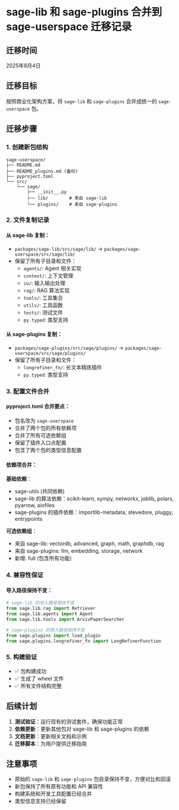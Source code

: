 # sage-lib 和 sage-plugins 合并到 sage-userspace 迁移记录

## 迁移时间
2025年8月4日

## 迁移目标
按照商业化架构方案，将 `sage-lib` 和 `sage-plugins` 合并成统一的 `sage-userspace` 包。

## 迁移步骤

### 1. 创建新包结构
```
sage-userspace/
├── README.md
├── README_plugins.md (备份)
├── pyproject.toml
└── src/
    └── sage/
        ├── __init__.py
        ├── lib/        # 来自 sage-lib
        └── plugins/    # 来自 sage-plugins
```

### 2. 文件复制记录

#### 从 sage-lib 复制：
- `packages/sage-lib/src/sage/lib/` → `packages/sage-userspace/src/sage/lib/`
- 保留了所有子目录和文件：
  - `agents/`: Agent 相关实现
  - `context/`: 上下文管理
  - `io/`: 输入输出处理
  - `rag/`: RAG 算法实现
  - `tools/`: 工具集合
  - `utils/`: 工具函数
  - `tests/`: 测试文件
  - `py.typed`: 类型支持

#### 从 sage-plugins 复制：
- `packages/sage-plugins/src/sage/plugins/` → `packages/sage-userspace/src/sage/plugins/`
- 保留了所有子目录和文件：
  - `longrefiner_fn/`: 长文本精炼插件
  - `py.typed`: 类型支持

### 3. 配置文件合并

#### pyproject.toml 合并要点：
- 包名改为 `sage-userspace`
- 合并了两个包的所有依赖项
- 合并了所有可选依赖组
- 保留了插件入口点配置
- 包含了两个包的类型信息配置

#### 依赖项合并：
**基础依赖**：
- sage-utils (共同依赖)
- sage-lib 的算法依赖：scikit-learn, sympy, networkx, joblib, polars, pyarrow, aiofiles
- sage-plugins 的插件依赖：importlib-metadata, stevedore, pluggy, entrypoints

**可选依赖组**：
- 来自 sage-lib: vectordb, advanced, graph, math, graphdb, rag
- 来自 sage-plugins: llm, embedding, storage, network
- 新增: full (包含所有功能)

### 4. 兼容性保证

#### 导入路径保持不变：
```python
# sage-lib 的导入路径保持不变
from sage.lib.rag import Retriever
from sage.lib.agents import Agent
from sage.lib.tools import ArxivPaperSearcher

# sage-plugins 的导入路径保持不变  
from sage.plugins import load_plugin
from sage.plugins.longrefiner_fn import LongRefinerFunction
```

### 5. 构建验证
- ✅ 包构建成功
- ✅ 生成了 wheel 文件
- ✅ 所有文件结构完整

## 后续计划

1. **测试验证**：运行现有的测试套件，确保功能正常
2. **依赖更新**：更新其他包对 sage-lib 和 sage-plugins 的依赖
3. **文档更新**：更新相关文档和示例
4. **迁移脚本**：为用户提供迁移指南

## 注意事项

- 原始的 `sage-lib` 和 `sage-plugins` 包目录保持不变，方便对比和回滚
- 新包保持了所有原有功能和 API 兼容性
- 构建系统和开发工具配置已经合并
- 类型信息支持已经保留

